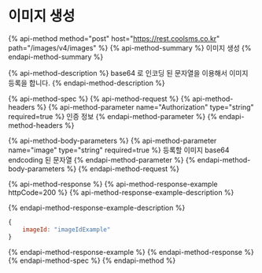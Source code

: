 # 이미지 생성

{% api-method method="post" host="https://rest.coolsms.co.kr" path="/images/v4/images" %}
{% api-method-summary %}
이미지 생성
{% endapi-method-summary %}

{% api-method-description %}
base64 로 인코딩 된 문자열을 이용해서 이미지 등록을 합니다.
{% endapi-method-description %}

{% api-method-spec %}
{% api-method-request %}
{% api-method-headers %}
{% api-method-parameter name="Authorization" type="string" required=true %}
인증 정보
{% endapi-method-parameter %}
{% endapi-method-headers %}

{% api-method-body-parameters %}
{% api-method-parameter name="image" type="string" required=true %}
등록할 이미지 base64 endcoding 된 문자열
{% endapi-method-parameter %}
{% endapi-method-body-parameters %}
{% endapi-method-request %}

{% api-method-response %}
{% api-method-response-example httpCode=200 %}
{% api-method-response-example-description %}

{% endapi-method-response-example-description %}

```javascript
{
    imageId: "imageIdExample"
}
```
{% endapi-method-response-example %}
{% endapi-method-response %}
{% endapi-method-spec %}
{% endapi-method %}



